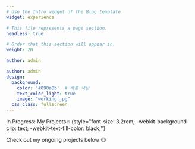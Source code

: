 ```yaml
---
# Use the Intro widget of the Blog template
widget: experience

# This file represents a page section.
headless: true

# Order that this section will appear in.
weight: 20

author: admin

author: admin
design:
  background:
    color: '#090a0b'  # 배경 색상
    text_color_light: true
    image: "working.jpg"
  css_class: fullscreen
---
```


In Progress: My Projects🔥
{style="font-size: 3.2rem; -webkit-background-clip: text; -webkit-text-fill-color: black;"}

Check out my ongoing projects below 😍
